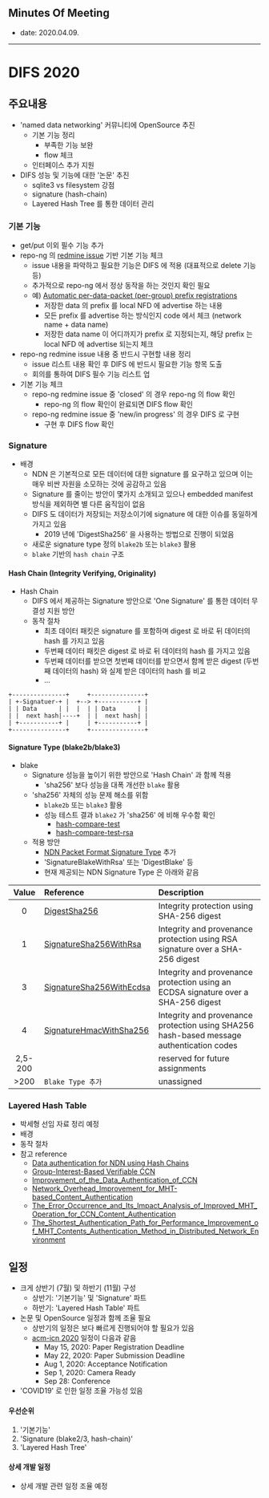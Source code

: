 ## Minutes Of Meeting

- date: 2020.04.09.

---

# DIFS 2020

## 주요내용

- 'named data networking' 커뮤니티에 OpenSource 추진
  - 기본 기능 정리
    - 부족한 기능 보완
    - flow 체크
  - 인터페이스 추가 지원
- DIFS 성능 및 기능에 대한 '논문' 추진
  - sqlite3 vs filesystem 강점
  - signature (hash-chain)
  - Layered Hash Tree 를 통한 데이터 관리

### 기본 기능

- get/put 이외 필수 기능 추가
- repo-ng 의 [redmine issue](https://redmine.named-data.net/projects/repo-ng/issues/report) 기반 기본 기능 체크
  - issue 내용을 파악하고 필요한 기능은 DIFS 에 적용 (대표적으로 delete 기능 등)
  - 추가적으로 repo-ng 에서 정상 동작을 하는 것인지 확인 필요
  - 예) [Automatic per-data-packet (per-group) prefix registrations](https://redmine.named-data.net/issues/4247)
    - 저장한 data 의 prefix 를 local NFD 에 advertise 하는 내용
    - 모든 prefix 를 advertise 하는 방식인지 code 에서 체크 (network name + data name)
    - 저장한 data name 이 어디까지가 prefix 로 지정되는지, 해당 prefix 는 local NFD 에 advertise 되는지 체크
- repo-ng redmine issue 내용 중 반드시 구현할 내용 정리
  - issue 리스트 내용 확인 후 DIFS 에 반드시 필요한 기능 항목 도출
  - 회의를 통하여 DIFS 필수 기능 리스트 업
- 기본 기능 체크
  - repo-ng redmine issue 중 'closed' 의 경우 repo-ng 의 flow 확인
    - repo-ng 의 flow 확인이 완료되면 DIFS flow 확인
  - repo-ng redmine issue 중 'new/in progress' 의 경우 DIFS 로 구현
    - 구현 후 DIFS flow 확인

### Signature

- 배경
  - NDN 은 기본적으로 모든 데이터에 대한 signature 를 요구하고 있으며 이는 매우 비싼 자원을 소모하는 것에 공감하고 있음
  - Signature 를 줄이는 방안이 몇가지 소개되고 있으나 embedded manifest 방식을 제외하면 별 다른 움직임이 없음
  - DIFS 도 데이터가 저장되는 저장소이기에 signature 에 대한 이슈를 동일하게 가지고 있음
    - 2019 년에 'DigestSha256' 을 사용하는 방법으로 진행이 되었음
  - 새로운 signature type 정의 `blake2b` 또는 `blake3` 활용
  - `blake` 기반의 `hash chain` 구조

#### Hash Chain (Integrity Verifying, Originality)

- Hash Chain
  - DIFS 에서 제공하는 Signature 방안으로 'One Signature' 를 통한 데이터 무결성 지원 방안
  - 동작 절차
    - 최초 데이터 패킷은 signature 를 포함하며 digest 로 바로 뒤 데이터의 hash 를 가지고 있음
    - 두번째 데이터 패킷은 digest 로 바로 뒤 데이터의 hash 를 가지고 있음
    - 두번째 데이터를 받으면 첫번째 데이터를 받으면서 함께 받은 digest (두번째 데이터의 hash) 와 실제 받은 데이터의 hash 를 비교
    - ...

```
+---------------+     +---------------+
| +-Signatuer-+ |  +--> +-----------+ |
| | Data      | |  |  | | Data      | |
| |  next hash|----+  | |  next hash| |
| +-----------+ |     | +-----------+ |
+---------------+     +---------------+
```

#### Signature Type (blake2b/blake3)

- blake
  - Signature 성능을 높이기 위한 방안으로 'Hash Chain' 과 함께 적용
    - 'sha256' 보다 성능을 대폭 개선한 `blake` 활용
  - 'sha256' 자체의 성능 문제 해소를 위함
    - `blake2b` 또는 `blake3` 활용
    - 성능 테스트 결과 `blake2` 가 'sha256' 에 비해 우수함 확인
      - [hash-compare-test](https://github.com/uni2u/difs/blob/master/reference/hash-compare-test%20(7).pdf)
      - [hash-compare-test-rsa](https://github.com/uni2u/difs/blob/master/reference/hash-compare-test-rsa%20(1).pdf)
  - 적용 방안
    - [NDN Packet Format Signature Type](https://named-data.net/doc/NDN-packet-spec/current/signature.html) 추가
    - 'SignatureBlakeWithRsa' 또는 'DigestBlake' 등
    - 현재 제공되는 NDN Signature Type 은 아래와 같음

| Value | Reference | Description |
|:---:|:---|:---|
| 0 | [DigestSha256](https://named-data.net/doc/NDN-packet-spec/current/signature.html#digestsha256) | Integrity protection using SHA-256 digest |
| 1 | [SignatureSha256WithRsa](https://named-data.net/doc/NDN-packet-spec/current/signature.html#signaturesha256withrsa) | Integrity and provenance protection using RSA signature over a SHA-256 digest |
| 3 | [SignatureSha256WithEcdsa](https://named-data.net/doc/NDN-packet-spec/current/signature.html#signaturesha256withecdsa) | Integrity and provenance protection using an ECDSA signature over a SHA-256 digest |
| 4 | [SignatureHmacWithSha256](https://named-data.net/doc/NDN-packet-spec/current/signature.html#signaturehmacwithsha256) | Integrity and provenance protection using SHA256 hash-based message authentication codes |
| 2,5-200 | | reserved for future assignments |
| >200 | `Blake Type 추가` | unassigned |

### Layered Hash Table

- 박세형 선임 자료 정리 예정
- 배경
- 동작 절차
- 참고 reference
  - [Data authentication for NDN using Hash Chains](https://github.com/uni2u/difs/blob/master/reference/Data%20authentication%20for%20NDN%20using%20Hash%20Chains_.pdf)
  - [Group-Interest-Based Verifiable CCN](https://github.com/uni2u/difs/blob/master/reference/Group-Interest-Based%20Verifiable%20CCN.pdf)
  - [Improvement_of_the_Data_Authentication_of_CCN](https://github.com/uni2u/difs/blob/master/reference/Improvement_of_the_Data_Authentication_of_CCN.pdf)
  - [Network_Overhead_Improvement_for_MHT-based_Content_Authentication](https://github.com/uni2u/difs/blob/master/reference/Network_Overhead_Improvement_for_MHT-based_Content_Authentication_Scheme.pdf)
  - [The_Error_Occurrence_and_Its_Impact_Analysis_of_Improved_MHT_Operation_for_CCN_Content_Authentication](https://github.com/uni2u/difs/blob/master/reference/The_Error_Occurrence_and_Its_Impact_Analysis_of_Improved_MHT_Operation_for_CCN_Content_Authentication.pdf)
  - [The_Shortest_Authentication_Path_for_Performance_Improvement_of_MHT_Contents_Authentication_Method_in_Distributed_Network_Environment](https://github.com/uni2u/difs/blob/master/reference/The_Shortest_Authentication_Path_for_Performance_Improvement_of_MHT_Contents_Authentication_Method_in_Distributed_Network_Environment.pdf)

## 일정

- 크게 상반기 (7월) 및 하반기 (11월) 구성
  - 상반기: '기본기능' 및 'Signature' 파트
  - 하반기: 'Layered Hash Table' 파트
- 논문 및 OpenSource 일정과 함께 조율 필요
  - 상반기의 일정은 보다 빠르게 진행되어야 할 필요가 있음
  - [acm-icn 2020](http://conferences.sigcomm.org/acm-icn/2020/) 일정이 다음과 같음
    - May 15, 2020: Paper Registration Deadline
    - May 22, 2020: Paper Submission Deadline
    - Aug 1, 2020: Acceptance Notification
    - Sep 1, 2020: Camera Ready
    - Sep 28: Conference
- 'COVID19' 로 인한 일정 조율 가능성 있음

#### 우선순위

1. '기본기능'
2. 'Signature (blake2/3, hash-chain)'
3. 'Layered Hash Tree'

#### 상세 개발 일정

- 상세 개발 관련 일정 조율 예정
